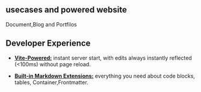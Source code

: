 ## usecases and powered website

Document,Blog and Portfilos


## Developer Experience


- **[Vite-Powered:](https://vitejs.dev/)** instant server start, with edits always instantly reflected (<100ms) without page reload.

- **[Built-in Markdown Extensions:](./markdown)** everything you need about code blocks, tables, Container,Frontmatter. 